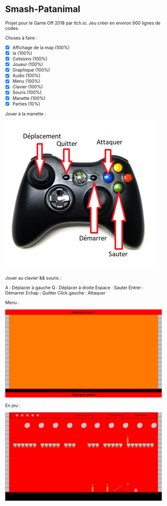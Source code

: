 # Smash-Patanimal

Projet pour le Game Off 2018 par itch.io.
Jeu créer en environ 900 lignes de codes.

Choses à faire :

- [x] Affichage de la map (100%)
- [x] Ia (100%)
- [x] Colisions (100%)
- [x] Joueur (100%)
- [x] Graphique (100%)
- [x] Audio (100%)
- [x] Menu (100%)
- [x] Clavier  (100%) 
- [x] Souris (100%)
- [x] Manette (100%)
- [x] Parties (10%)

Jouer à la manette : 

![Screenshot](manette.png)

Jouer au clavier && souris :

A : Déplacer à gauche
Q : Déplacer à droite
Espace : Sauter
Entrer : Démarrer
Echap : Quitter
Click gauche : Attaquer

Menu :

![Screenshot](screenshot.png)

En jeu :

![Screenshot](screenshotGame.png)
